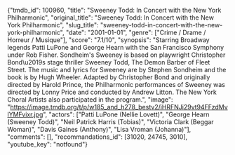 {"tmdb_id": 100960, "title": "Sweeney Todd:  In Concert with the New York Philharmonic", "original_title": "Sweeney Todd:  In Concert with the New York Philharmonic", "slug_title": "sweeney-todd-in-concert-with-the-new-york-philharmonic", "date": "2001-01-01", "genre": ["Crime / Drame / Horreur / Musique"], "score": "7.1/10", "synopsis": "Starring Broadway legends Patti LuPone and George Hearn with the San Francisco Symphony under Rob Fisher. Sondheim's Sweeney is based on playwright Christopher Bond\u2019s stage thriller Sweeney Todd, The Demon Barber of Fleet Street. The music and lyrics for Sweeney are by Stephen Sondheim and the book is by Hugh Wheeler. Adapted by Christopher Bond and originally directed by Harold Prince, the Philharmonic performances of Sweeney was directed by Lonny Price and conducted by Andrew Litton. The New York Choral Artists also participated in the program.", "image": "https://image.tmdb.org/t/p/w185_and_h278_bestv2/iHRFNJi29vt94FFzdMvlYMFvixr.jpg", "actors": ["Patti LuPone (Nellie Lovett)", "George Hearn (Sweeney Todd)", "Neil Patrick Harris (Tobias)", "Victoria Clark (Beggar Woman)", "Davis Gaines (Anthony)", "Lisa Vroman (Johanna)"], "comments": [], "recommandations_id": [31020, 24745, 3010], "youtube_key": "notfound"}